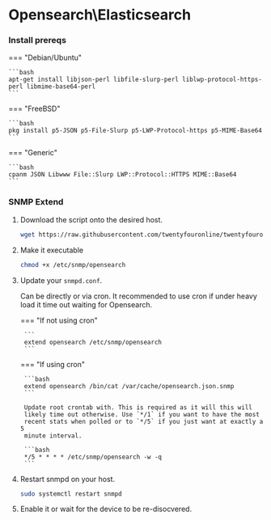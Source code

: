 # Opensearch\Elasticsearch

### Install prereqs

=== "Debian/Ubuntu"

    ```bash
    apt-get install libjson-perl libfile-slurp-perl liblwp-protocol-https-perl libmime-base64-perl
    ```

=== "FreeBSD"

    ```bash
    pkg install p5-JSON p5-File-Slurp p5-LWP-Protocol-https p5-MIME-Base64
    ```

=== "Generic"

    ```bash
    cpanm JSON Libwww File::Slurp LWP::Protocol::HTTPS MIME::Base64
    ```


### SNMP Extend

1. Download the script onto the desired host.

    ```bash
    wget https://raw.githubusercontent.com/twentyfouronline/twentyfouronline-agent/master/snmp/opensearch -O /etc/snmp/opensearch
    ```

2. Make it executable

    ```bash
    chmod +x /etc/snmp/opensearch
    ```

3. Update your `snmpd.conf`.

    Can be directly or via cron. It recommended to use cron if under heavy load it time out waiting for Opensearch.

    === "If not using cron"

        ```
        extend opensearch /etc/snmp/opensearch
        ```

    === "If using cron"

        ```bash
        extend opensearch /bin/cat /var/cache/opensearch.json.snmp
        ```

        Update root crontab with. This is required as it will this will
        likely time out otherwise. Use `*/1` if you want to have the most
        recent stats when polled or to `*/5` if you just want at exactly a 5
        minute interval.

        ```bash
        */5 * * * * /etc/snmp/opensearch -w -q
        ```

5. Restart snmpd on your host.

    ```bash
    sudo systemctl restart snmpd
    ```

6. Enable it or wait for the device to be re-disocvered.





